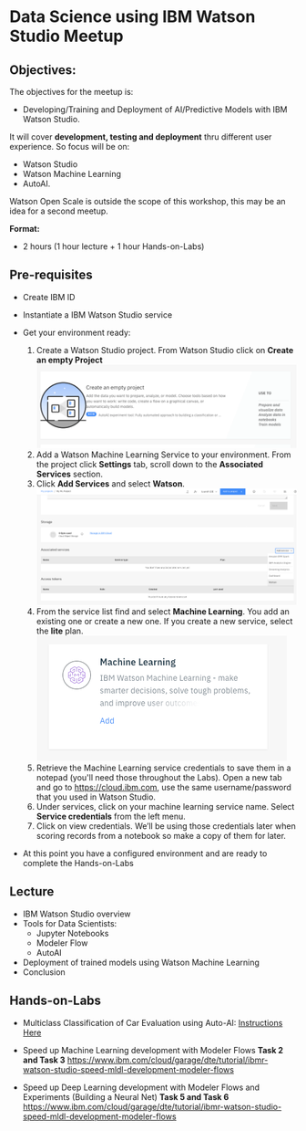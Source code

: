 # Data Science using IBM Watson Studio Meetup


## Objectives:
The objectives for the meetup is:
  + Developing/Training and Deployment of AI/Predictive Models with IBM Watson Studio.  

It will cover **development, testing and deployment** thru different user experience.
So focus will be on:
+ Watson Studio
+ Watson Machine Learning
+ AutoAI.

Watson Open Scale is outside the scope of this workshop, this may be an idea for a second meetup.

**Format:**
+ 2 hours (1 hour lecture + 1 hour Hands-on-Labs)

## Pre-requisites
+ Create IBM ID
+ Instantiate a IBM Watson Studio service
+ Get your environment ready:
  1. Create a Watson Studio project. From Watson Studio click on **Create an empty Project**
  ![](assets/markdown-img-paste-20200518142347604.png)
  2. Add a Watson Machine Learning Service to your environment. From the project click **Settings** tab, scroll down to the **Associated Services** section.
  3. Click **Add Services** and select **Watson**.
  ![](assets/markdown-img-paste-20200518142526214.png)
  4. From the service list find and select **Machine Learning**. You add an existing one or create a new one. If you create a new service, select the **lite** plan.
  ![](assets/markdown-img-paste-20200518142701829.png)
  5. Retrieve the Machine Learning service credentials to save them in a notepad (you'll need those throughout the Labs). Open a new tab and go to https://cloud.ibm.com, use the same username/password that you used in Watson Studio.
  6. Under services, click on your machine learning service name. Select **Service credentials** from the left menu.
  7. Click on view credentials. We’ll be using those credentials later when scoring records from a notebook so make a copy of them for later.

+ At this point you have a configured environment and are ready to complete the Hands-on-Labs

## Lecture
+ IBM Watson Studio overview
+ Tools for Data Scientists:
  + Jupyter Notebooks
  + Modeler Flow
  + AutoAI
+ Deployment of trained models using Watson Machine Learning
+ Conclusion

## Hands-on-Labs
+ Multiclass Classification of Car Evaluation using Auto-AI: [Instructions Here](./Lab1.md)

+ Speed up Machine Learning development with Modeler Flows **Task 2 and Task 3**
https://www.ibm.com/cloud/garage/dte/tutorial/ibmr-watson-studio-speed-mldl-development-modeler-flows

+ Speed up Deep Learning development with Modeler Flows and Experiments (Building a Neural Net) **Task 5 and Task 6**
https://www.ibm.com/cloud/garage/dte/tutorial/ibmr-watson-studio-speed-mldl-development-modeler-flows
